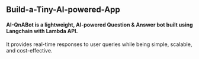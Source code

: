 ## Build-a-Tiny-AI-powered-App

#### AI-QnABot is a lightweight, AI-powered Question & Answer bot built using Langchain with Lambda API.  
It provides real-time responses to user queries while being simple, scalable, and cost-effective.

